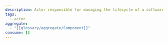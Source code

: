 ```yaml
---
description: Actor responsible for managing the lifecycle of a software component, including registration and SBOM assignment.
tags:
  - actor
aggregate:
  - "[[glossary/aggregate/Component]]"
consume: []
---
```

